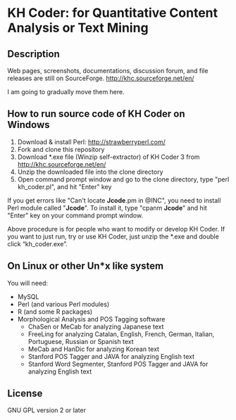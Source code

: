 # KH Coder: for Quantitative Content Analysis or Text Mining

## Description

Web pages, screenshots, documentations, discussion forum, and file releases are still on SourceForge.
http://khc.sourceforge.net/en/

I am going to gradually move them here.

## How to run source code of KH Coder on Windows

1. Download & install Perl: http://strawberryperl.com/
2. Fork and clone this repository
3. Download \*.exe file (Winzip self-extractor) of KH Coder 3 from http://khc.sourceforge.net/en/
4. Unzip the downloaded file into the clone directory
5. Open command prompt window and go to the clone directory, type "perl kh_coder.pl", and hit "Enter" key

If you get errors like "Can't locate **Jcode**.pm in @INC", you need to install Perl module called "**Jcode**". To install it, type "cpanm **Jcode**" and hit "Enter" key on your command prompt window.

Above procedure is for people who want to modify or develop KH Coder. If you want to just run, try or use KH Coder, just unzip the \*.exe and double click “kh_coder.exe”.

## On Linux or other Un\*x like system

You will need:

- MySQL
- Perl (and various Perl modules)
- R (and some R packages)
- Morphological Analysis and POS Tagging software
    - ChaSen or MeCab for analyzing Japanese text
    - FreeLing for analyzing Catalan, English, French, German, Italian, Portuguese, Russian or Spanish text
    - MeCab and HanDic for analyzing Korean text
    - Stanford POS Tagger and JAVA for analyzing English text
    - Stanford Word Segmenter, Stanford POS Tagger and JAVA for analyzing English text

## License

GNU GPL version 2 or later
